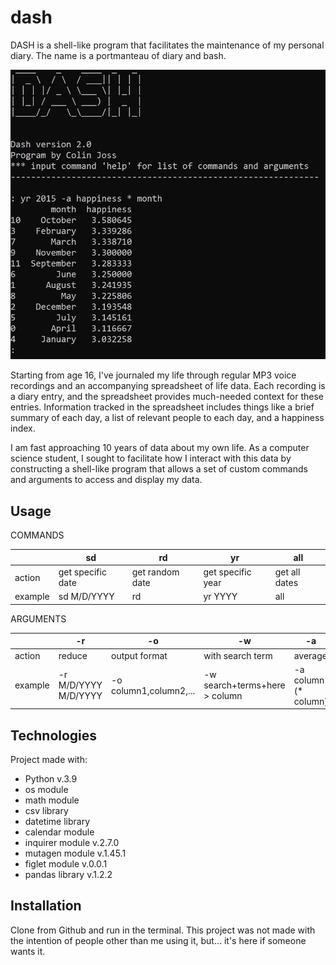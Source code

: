 # dash

DASH is a shell-like program that facilitates the maintenance 
of my personal diary. The name is a portmanteau of diary and
bash.

![Example input](dash.JPG)

Starting from age 16, I've journaled my life through regular 
MP3 voice recordings and an accompanying spreadsheet of life 
data. Each recording is a diary entry, and the spreadsheet 
provides much-needed context for these entries. Information
tracked in the spreadsheet includes things like a brief
summary of each day, a list of relevant people to each day,
 and a happiness index.

I am fast approaching 10 years of data about my own life.
As a computer science student, I sought to facilitate how 
I interact with this data by constructing a shell-like 
program that allows a set of custom commands and arguments 
to access and display my data.

## Usage

COMMANDS

|  | sd | rd | yr | all |
| --- | --- | --- | --- |--- |
| action | get specific date | get random date | get specific year | get all dates |
| example | sd M/D/YYYY | rd | yr YYYY | all |

ARGUMENTS

|  | -r | -o | -w | -a | -s |
| --- | --- | --- | --- |--- | --- |
| action | reduce | output format | with search term | average | sum |
| example | -r M/D/YYYY M/D/YYYY | -o column1,column2,... | -w search+terms+here > column | -a column (* column) | -s column (* column) |

## Technologies

Project made with:
- Python v.3.9
- os module
- math module
- csv library
- datetime library
- calendar module
- inquirer module v.2.7.0
- mutagen module v.1.45.1
- figlet module v.0.0.1
- pandas library v.1.2.2

## Installation

Clone from Github and run in the terminal. This project was not made
with the intention of people other than me using it, but... it's here
if someone wants it.
